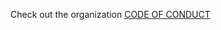 Check out the organization [CODE OF CONDUCT](https://github.com/tuist/tuist/blob/master/docs/contribution/code-of-conduct.md)
